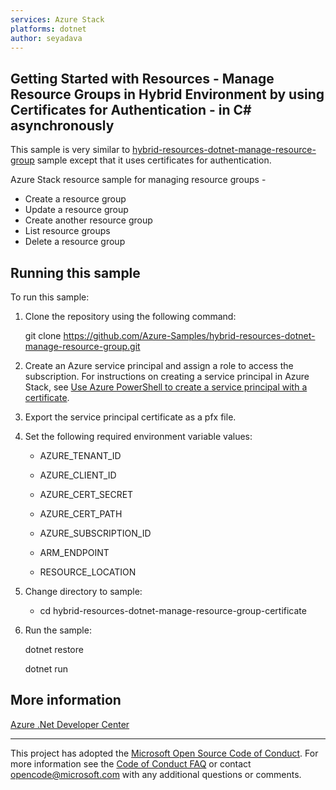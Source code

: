 ```yaml
---
services: Azure Stack
platforms: dotnet
author: seyadava
---
```


## Getting Started with Resources - Manage Resource Groups in Hybrid Environment by using Certificates for Authentication - in C# asynchronously ##  
This sample is very similar to [hybrid-resources-dotnet-manage-resource-group](https://github.com/Azure-Samples/hybrid-resources-dotnet-manage-resource-group) sample except that it uses certificates for authentication.

Azure Stack resource sample for managing resource groups - 
- Create a resource group
- Update a resource group
- Create another resource group
- List resource groups
- Delete a resource group

## Running this sample ##

To run this sample:

1. Clone the repository using the following command:

    git clone https://github.com/Azure-Samples/hybrid-resources-dotnet-manage-resource-group.git

2. Create an Azure service principal and assign a role to access the subscription. For instructions on creating a service principal in Azure Stack, see [Use Azure PowerShell to create a service principal with a certificate](https://docs.microsoft.com/en-us/azure/azure-stack/azure-stack-create-service-principals). 

3. Export the service principal certificate as a pfx file.  

4. Set the following required environment variable values:

    * AZURE_TENANT_ID

    * AZURE_CLIENT_ID

    * AZURE_CERT_SECRET

    * AZURE_CERT_PATH

    * AZURE_SUBSCRIPTION_ID

    * ARM_ENDPOINT

    * RESOURCE_LOCATION

5. Change directory to sample:

    * cd hybrid-resources-dotnet-manage-resource-group-certificate

6. Run the sample:

    dotnet restore

    dotnet run

## More information ##

[Azure .Net Developer Center](https://azure.microsoft.com/en-us/develop/net/)

---

This project has adopted the [Microsoft Open Source Code of Conduct](https://opensource.microsoft.com/codeofconduct/). For more information see the [Code of Conduct FAQ](https://opensource.microsoft.com/codeofconduct/faq/) or contact [opencode@microsoft.com](mailto:opencode@microsoft.com) with any additional questions or comments.
